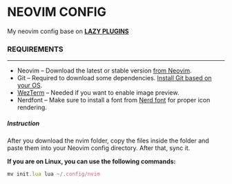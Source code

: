 # NEOVIM CONFIG

My neovim config base on [**LAZY PLUGINS**](https://github.com/folke/lazy.nvim) 

### REQUIREMENTS
---
* Neovim – Download the latest or stable version [from Neovim](https://github.com/neovim/neovim/blob/master/INSTALL.md).
* Git – Required to download some dependencies. [Install Git based on your OS](https://git-scm.com/downloads).
* [WezTerm](https://wezterm.org/index.html) – Needed if you want to enable image preview.
* Nerdfont – Make sure to install a font from [Nerd font](https://www.nerdfonts.com/) for proper icon rendering.

##### Instruction

After you download the nvim folder, copy the files inside the folder and paste them into your Neovim config directory.
After that, sync it.

**If you are on Linux, you can use the following commands:**
```javascript
mv init.lua lua ~/.config/nvim   
```
